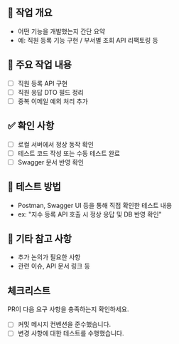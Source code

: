 ## 📌 작업 개요
- 어떤 기능을 개발했는지 간단 요약
- 예: 직원 등록 기능 구현 / 부서별 조회 API 리팩토링 등

## 🔧 주요 작업 내용
- [ ] 직원 등록 API 구현
- [ ] 직원 응답 DTO 필드 정리
- [ ] 중복 이메일 예외 처리 추가

## ✅ 확인 사항
- [ ] 로컬 서버에서 정상 동작 확인
- [ ] 테스트 코드 작성 또는 수동 테스트 완료
- [ ] Swagger 문서 반영 확인

## 🧪 테스트 방법
- Postman, Swagger UI 등을 통해 직접 확인한 테스트 내용
- ex: "지수 등록 API 호출 시 정상 응답 및 DB 반영 확인"

## 📎 기타 참고 사항
- 추가 논의가 필요한 사항
- 관련 이슈, API 문서 링크 등

## 체크리스트
PR이 다음 요구 사항을 충족하는지 확인하세요.
- [ ] 커밋 메시지 컨벤션을 준수했습니다. 
- [ ] 변경 사항에 대한 테스트를 수행했습니다.
